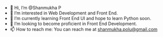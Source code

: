 - 👋 Hi, I’m @Shanmukha P
- 👀 I’m interested in Web Development and Front End.
- 🌱 I’m currently learning Front End UI and hope to learn Python soon.
- 💞️ I’m looking to become proficient in Front End Development.
- 📫 How to reach me: You can reach me at shanmukha.polu@gmail.com

<!---
HTMLCodeWriter/HTMLCodeWriter is a ✨ special ✨ repository because its `README.md` (this file) appears on your GitHub profile.
You can click the Preview link to take a look at your changes.
--->
